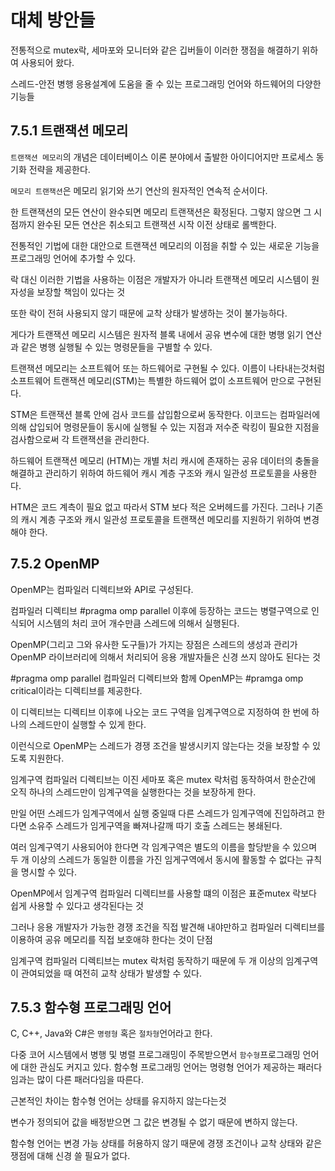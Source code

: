 # 대체 방안들

전통적으로 mutex락, 세마포와 모니터와 같은 깁버들이 이러한 쟁점을 해결하기 위하여 사용되어 왔다.

스레드-안전 병행 응용설계에 도움을 줄 수 있는 프로그래밍 언어와 하드웨어의 다양한 기능들

## 7.5.1 트랜잭션 메모리

`트랜잭션 메모리`의 개념은 데이터베이스 이론 분야에서 출발한 아이디어지만 프로세스 동기화 전략을 제공한다.

`메모리 트랜잭션`은 메모리 읽기와 쓰기 연산의 원자적인 연속적 순서이다.

한 트랜잭션의 모든 연산이 완수되면 메모리 트랜잭션은 확정된다. 그렇지 않으면 그 시점까지 완수된 모든 연산은 취소되고 트랜잭션 시작 이전 상태로 롤백한다.

전통적인 기법에 대한 대안으로 트랜잭션 메모리의 이점을 취할 수 있는 새로운 기능을 프로그래밍 언어에 추가할 수 있다.

락 대신 이러한 기법을 사용하는 이점은 개발자가 아니라 트랜잭션 메모리 시스템이 원자성을 보장할 책임이 있다는 것

또한 락이 전혀 사용되지 않기 때문에 교착 상태가 발생하는 것이 불가능하다.

게다가 트랜잭션 메모리 시스템은 원자적 블록 내에서 공유 변수에 대한 병행 읽기 연산과 같은 병행 실행될 수 있는 명령문들을 구별할 수 있다.

트랜잭션 메모리는 소프트웨어 또는 하드웨어로 구현될 수 있다. 이름이 나타내는것처럼 소프트웨어 트랜잭션 메모리(STM)는 특별한 하드웨어 없이 소프트웨어 만으로 구현된다.

STM은 트랜잭션 블록 안에 검사 코드를 삽입함으로써 동작한다. 이코드는 컴파일러에 의해 삽입되어 명령문들이 동시에 실행될 수 있는 지점과 저수준 락킹이 필요한 지점을 검사함으로써 각 트랜잭션을 관리한다.

하드웨어 트랜잭션 메모리 (HTM)는 개별 처리 캐시에 존재하는 공유 데이터의 충돌을 해결하고 관리하기 위하여 하드웨어 캐시 계층 구조와 캐시 일관성 프로토콜을 사용한다.

HTM은 코드 계측이 필요 없고 따라서 STM 보다 적은 오버헤드를 가진다. 그러나 기존의 캐시 계층 구조와 캐시 일관성 프로토콜을 트랜잭션 메모리를 지원하기 위하여 변경해야 한다.

## 7.5.2 OpenMP

OpenMP는 컴파일러 디렉티브와 API로 구성된다.

컴파일러 디렉티브 #pragma omp parallel 이후에 등장하는 코드는 병렬구역으로 인식되어 시스템의 처리 코어 개수만큼 스레드에 의해서 실행된다.

OpenMP(그리고 그와 유사한 도구들)가 가지는 장점은 스레드의 생성과 관리가 OpenMP 라이브러리에 의해서 처리되어 응용 개발자들은 신경 쓰지 않아도 된다는 것

#pragma omp parallel 컴파일러 디렉티브와 함께 OpenMP는 #pramga omp critical이라는 디렉티브를 제공한다.

이 디렉티브는 디렉티브 이후에 나오는 코드 구역을 임계구역으로 지정하여 한 번에 하나의 스레드만이 실행할 수 있게 한다.

이런식으로 OpenMP는 스레드가 경쟁 조건을 발생시키지 않는다는 것을 보장할 수 있도록 지원한다.

임계구역 컴파일러 디렉티브는 이진 세마포 혹은 mutex 락처럼 동작하여서 한순간에 오직 하나의 스레드만이 임계구역을 실행한다는 것을 보장하게 한다.

만일 어떤 스레드가 임계구역에서 실행 중일때 다른 스레드가 임계구역에 진입하려고 한다면 소유주 스레드가 임게구역을 빠져나갈깨 따기 호출 스레드는 봉쇄된다.

여러 임계구역기 사용되어야 한다면 각 임계구역은 별도의 이름을 할당받을 수 있으며 두 개 이상의 스레드가 동일한 이름을 가진 임게구역에서 동시에 활동할 수 없다는 규칙을 명시할 수 있다.

OpenMP에서 임계구역 컴파일러 디렉티브를 사용할 떄의 이점은 표준mutex 락보다 쉽게 사용할 수 있다고 생각된다는 것

그러나 응용 개발자가 가능한 경쟁 조건을 직접 발견해 내야만하고 컴파일러 디렉티브를 이용하여 공유 메모리를 직접 보호애햐 한다는 것이 단점

임계구역 컴파일러 디렉티브는 mutex 락처럼 동작하기 때문에 두 개 이상의 임계구역이 관여되었을 때 여전히 교착 상태가 발생할 수 있다.

## 7.5.3 함수형 프로그래밍 언어

C, C++, Java와 C#은 `명령형` 혹은 `절차형`언어라고 한다.

다중 코어 시스템에서 병행 및 병렬 프로그래밍이 주목받으면서 `함수형`프로그래밍 언어에 대한 관심도 커지고 있다. 함수형 프로그래밍 언어는 명령형 언어가 제공하는 패러다임과는 많이 다른 패러다임을 따른다.

근본적인 차이는 함수형 언어는 상태를 유지하지 않는다는것

변수가 정의되어 값을 배정받으면 그 값은 변경될 수 없기 때문에 변하지 않는다.

함수형 언어는 변경 가능 상태를 허용하지 않기 때문에 경쟁 조건이나 교착 상태와 같은 쟁점에 대해 신경 쓸 필요가 없다.
